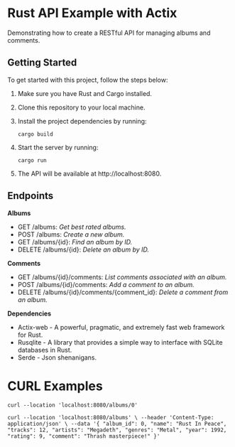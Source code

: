 # Rust API Example with Actix
Demonstrating how to create a RESTful API for managing albums and comments.

## Getting Started

To get started with this project, follow the steps below:

1. Make sure you have Rust and Cargo installed.
2. Clone this repository to your local machine.
3. Install the project dependencies by running:

   `cargo build`

4. Start the server by running:

   `cargo run`

5. The API will be available at http://localhost:8080.

## Endpoints

**Albums**

- GET /albums: *Get best rated albums.*
- POST /albums: *Create a new album.*
- GET /albums/{id}: *Find an album by ID.*
- DELETE /albums/{id}: *Delete an album by ID.*

**Comments**

- GET /albums/{id}/comments: *List comments associated with an album.*
- POST /albums/{id}/comments: *Add a comment to an album.*
- DELETE /albums/{id}/comments/{comment_id}: *Delete a comment from an album.*

**Dependencies**

- Actix-web - A powerful, pragmatic, and extremely fast web framework for Rust.
- Rusqlite - A library that provides a simple way to interface with SQLite databases in Rust.
- Serde - Json shenanigans.

# CURL Examples
`
curl --location 'localhost:8080/albums/0'
`

`
curl --location 'localhost:8080/albums' \
--header 'Content-Type: application/json' \
--data '{
    "album_id": 0,
    "name": "Rust In Peace",
    "tracks": 12,
    "artists": "Megadeth",
    "genres": "Metal",
    "year": 1992,
    "rating": 9,
    "comment": "Thrash masterpiece!"
}'
`